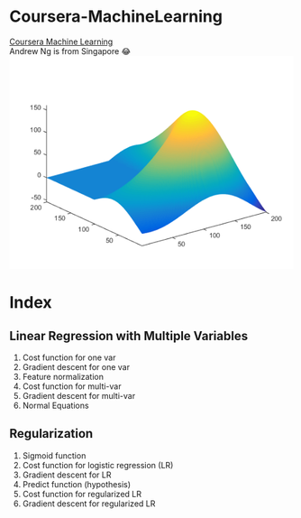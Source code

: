 # Coursera-MachineLearning
[Coursera Machine Learning](https://www.coursera.org/course/ml)  
Andrew Ng is from Singapore :joy:  
![](/img/logo.png)

# Index
## Linear Regression with Multiple Variables
1. Cost function for one var
1. Gradient descent for one var
1. Feature normalization
1. Cost function for multi-var
1. Gradient descent for multi-var
1. Normal Equations 

## Regularization
1. Sigmoid function
1. Cost function for logistic regression (LR)
1. Gradient descent for LR
1. Predict function (hypothesis)
1. Cost function for regularized LR 
1. Gradient descent for regularized LR 